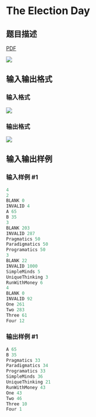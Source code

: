 # The Election Day

## 题目描述

[problemUrl]: https://uva.onlinejudge.org/index.php?option=com_onlinejudge&Itemid=8&category=242&page=show_problem&problem=3171

[PDF](https://uva.onlinejudge.org/external/120/p12020.pdf)

![](https://cdn.luogu.com.cn/upload/vjudge_pic/UVA12020/a002bf9eff758e8c45441e863de8b171a95ba45d.png)

## 输入输出格式

### 输入格式

![](https://cdn.luogu.com.cn/upload/vjudge_pic/UVA12020/94d58995c9b2772e80b99251af66e1cd69bf5b38.png)

### 输出格式

![](https://cdn.luogu.com.cn/upload/vjudge_pic/UVA12020/c281840d21de111797f3338850371747165594c5.png)

## 输入输出样例

### 输入样例 #1

```cpp
4
2
BLANK 0
INVALID 4
A 65
B 35
3
BLANK 203
INVALID 287
Pragmatics 50
Paradigmatics 50
Programatics 50
3
BLANK 22
INVALID 1000
SimpleMinds 5
UniqueThinking 3
RunWithMoney 6
4
BLANK 0
INVALID 92
One 261
Two 283
Three 61
Four 12
```


### 输出样例 #1

```cpp
A 65
B 35
Pragmatics 33
Paradigmatics 34
Programatics 33
SimpleMinds 36
UniqueThinking 21
RunWithMoney 43
One 43
Two 46
Three 10
Four 1
```


